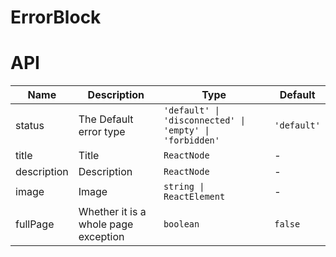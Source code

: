 # ErrorBlock

<code src="./demos/demo-basic.tsx"></code>

<code src="./demos/demo-full-page.tsx"></code>

<code src="./demos/demo2.tsx"></code>

# API

| Name        | Description                          | Type                                                    | Default     |
| ----------- | ------------------------------------ | ------------------------------------------------------- | ----------- |
| status      | The Default error type               | `'default' \| 'disconnected' \| 'empty' \| 'forbidden'` | `'default'` |
| title       | Title                                | `ReactNode`                                             | -           |
| description | Description                          | `ReactNode`                                             | -           |
| image       | Image                                | `string \| ReactElement`                                | -           |
| fullPage    | Whether it is a whole page exception | `boolean`                                               | `false`     |
